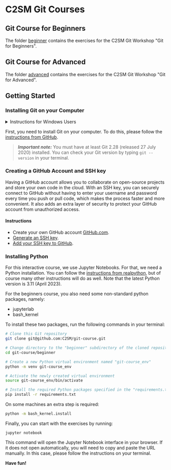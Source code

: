 # C2SM Git Courses

## Git Course for Beginners
The folder [beginner](beginner) contains the exercises for the C2SM Git Workshop "Git for Beginners".

## Git Course for Advanced
The folder [advanced](advanced) contains the exercises for the C2SM Git Workshop "Git for Advanced".

## Getting Started

### Installing Git on your Computer

<details>
<summary>Instructions for Windows Users</summary>
<br>

We recommend to install the Windows Subsystem for Linux 2 (WSL2). Using Git with WSL2 provides a better terminal experience for Windows users. With WSL2, you can access a Linux terminal directly from Windows, which makes it easier to work with Git commands and other Linux-based tools. This also allows for more flexibility in managing and running scripts, as well as better compatibility with Linux-based workflows. Additionally, WSL2 provides a more secure environment for Git operations by isolating them from the Windows operating system.

#### Setting up WSL2

1. Enable the Windows Subsystem for Linux (WSL) feature on your Windows machine by following the steps [here](https://docs.microsoft.com/en-us/windows/wsl/install-win10).
2. Install a Linux distribution of your choice from the Microsoft Store. We recommend using Ubuntu 22.04.2 LTS.
3. Open the Start menu and search for "Ubuntu" to launch the distribution.
4. Follow the prompts to set up a username and password for the Ubuntu distribution.

Congratulations! You have now an Ubuntu environment and can work in the same way as on a Linux machine.
</details>

First, you need to install Git on your computer.
To do this, please follow the [instructions from GitHub](https://github.com/git-guides/install-git).

> **_Important note:_**  You must have at least Git 2.28 (released 27 July 2020) installed.
> You can check your Git version by typing `git --version` in your terminal.

### Creating a GitHub Account and SSH key

Having a GitHub account allows you to collaborate on open-source projects and store your own code in the cloud. With an SSH key, you can securely connect to GitHub without having to enter your username and password every time you push or pull code, which makes the process faster and more convenient. It also adds an extra layer of security to protect your GitHub account from unauthorized access.

#### Instructions

- Create your own GitHub account [GitHub.com](https://github.com/).
- [Generate an SSH key](https://docs.github.com/en/authentication/connecting-to-github-with-ssh/adding-a-new-ssh-key-to-your-github-account).
- [Add your SSH key to GitHub](https://docs.github.com/en/authentication/connecting-to-github-with-ssh/adding-a-new-ssh-key-to-your-github-account).

### Installing Python
For this interactive course, we use Jupyter Notebooks. For that, we need a Python installation.
You can follow the [instructions from realpython](https://realpython.com/installing-python/),
but of course many other instructions will do as well. Note that the latest Python version is 3.11 (April 2023).

For the beginners course, you also need some non-standard python packages, namely:
   - jupyterlab
   - bash_kernel

To install these two packages, run the following commands in your terminal:
```bash
# Clone this Git repository
git clone git@github.com:C2SM/git-course.git
```

```bash
# Change directory to the "beginner" subdirectory of the cloned repository
cd git-course/beginner
```

```bash
# Create a new Python virtual environment named "git-course_env"
python -m venv git-course_env
```

```bash
# Activate the newly created virtual environment
source git-course_env/bin/activate 
```

```bash
# Install the required Python packages specified in the "requirements.txt" file
pip install -r requirements.txt 
```

On some machines an extra step is required:
```bash
python -m bash_kernel.install
```

Finally, you can start with the exercises by running:
```
jupyter notebook
```
This command will open the Jupyter Notebook interface in your browser.
If it does not open automatically, you will need to copy and paste the URL manually.
In this case, please follow the instructions on your terminal.

**Have fun!**
